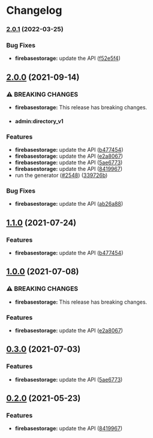 # Changelog

### [2.0.1](https://github.com/googleapis/google-api-nodejs-client/compare/firebasestorage-v2.0.0...firebasestorage-v2.0.1) (2022-03-25)


### Bug Fixes

* **firebasestorage:** update the API ([f52e5f4](https://github.com/googleapis/google-api-nodejs-client/commit/f52e5f467e9adc747c935737c1a5269ee0bf6430))

## [2.0.0](https://www.github.com/googleapis/google-api-nodejs-client/compare/firebasestorage-v1.1.0...firebasestorage-v2.0.0) (2021-09-14)


### ⚠ BREAKING CHANGES

* **firebasestorage:** This release has breaking changes.
* #### admin:directory_v1

### Features

* **firebasestorage:** update the API ([b477454](https://www.github.com/googleapis/google-api-nodejs-client/commit/b47745401c9333cab39543053bc719b441859c4f))
* **firebasestorage:** update the API ([e2a8067](https://www.github.com/googleapis/google-api-nodejs-client/commit/e2a80674acabf821b4e805f24460de80887b1e42))
* **firebasestorage:** update the API ([5ae6773](https://www.github.com/googleapis/google-api-nodejs-client/commit/5ae6773dbd55654e450bf4f830cb6e2e5006f37c))
* **firebasestorage:** update the API ([8419967](https://www.github.com/googleapis/google-api-nodejs-client/commit/841996786b69f219fcbd2463ac19d7737bad9766))
* run the generator ([#2548](https://www.github.com/googleapis/google-api-nodejs-client/issues/2548)) ([339726b](https://www.github.com/googleapis/google-api-nodejs-client/commit/339726b5310e7ea5437e15642cb899c215127f8f))


### Bug Fixes

* **firebasestorage:** update the API ([ab26a88](https://www.github.com/googleapis/google-api-nodejs-client/commit/ab26a88a0bbed3ad6b07f99e7f0c6c4b38684b57))

## [1.1.0](https://www.github.com/googleapis/google-api-nodejs-client/compare/firebasestorage-v1.0.0...firebasestorage-v1.1.0) (2021-07-24)


### Features

* **firebasestorage:** update the API ([b477454](https://www.github.com/googleapis/google-api-nodejs-client/commit/b47745401c9333cab39543053bc719b441859c4f))

## [1.0.0](https://www.github.com/googleapis/google-api-nodejs-client/compare/firebasestorage-v0.3.0...firebasestorage-v1.0.0) (2021-07-08)


### ⚠ BREAKING CHANGES

* **firebasestorage:** This release has breaking changes.

### Features

* **firebasestorage:** update the API ([e2a8067](https://www.github.com/googleapis/google-api-nodejs-client/commit/e2a80674acabf821b4e805f24460de80887b1e42))

## [0.3.0](https://www.github.com/googleapis/google-api-nodejs-client/compare/firebasestorage-v0.2.0...firebasestorage-v0.3.0) (2021-07-03)


### Features

* **firebasestorage:** update the API ([5ae6773](https://www.github.com/googleapis/google-api-nodejs-client/commit/5ae6773dbd55654e450bf4f830cb6e2e5006f37c))

## [0.2.0](https://www.github.com/googleapis/google-api-nodejs-client/compare/firebasestorage-v0.1.0...firebasestorage-v0.2.0) (2021-05-23)


### Features

* **firebasestorage:** update the API ([8419967](https://www.github.com/googleapis/google-api-nodejs-client/commit/841996786b69f219fcbd2463ac19d7737bad9766))
